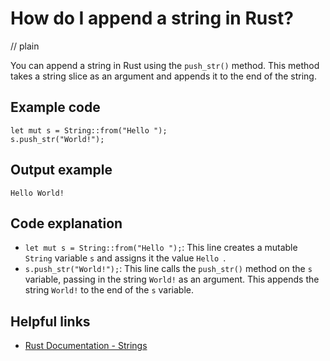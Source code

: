 # How do I append a string in Rust?
// plain

You can append a string in Rust using the `push_str()` method. This method takes a string slice as an argument and appends it to the end of the string.

## Example code

```
let mut s = String::from("Hello ");
s.push_str("World!");
```

## Output example

```
Hello World!
```

## Code explanation

- `let mut s = String::from("Hello ");`: This line creates a mutable `String` variable `s` and assigns it the value `Hello `.
- `s.push_str("World!");`: This line calls the `push_str()` method on the `s` variable, passing in the string `World!` as an argument. This appends the string `World!` to the end of the `s` variable.

## Helpful links
- [Rust Documentation - Strings](https://doc.rust-lang.org/std/string/struct.String.html)